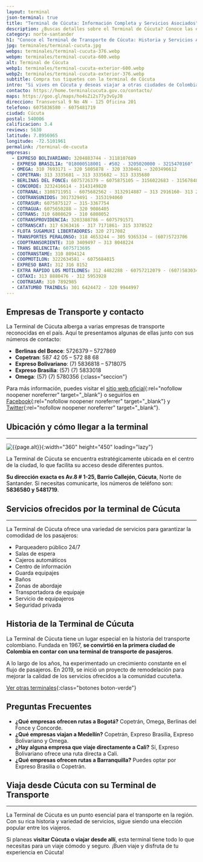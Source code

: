 ```yaml
---
layout: terminal
json-terminal: true
title: "Terminal de Cúcuta: Información Completa y Servicios Asociados"
description: ¿Buscas detalles sobre el Terminal de Cúcuta? Conoce las empresas, rutas y servicios. ¡Haz clic y prepárate para tu próximo viaje!
category: norte-santander
h1: "Conoce el Terminal de Transporte de Cúcuta: Historia y Servicios Actuales"
jpg: terminales/terminal-cucuta.jpg
webps: terminales/terminal-cucuta-376.webp
webpm: terminales/terminal-cucuta-600.webp
alt: Terminal de Cúcuta
webp1: terminales/terminal-cucuta-exterior-600.webp
webp2: terminales/terminal-cucuta-exterior-376.webp
subtitle: Compra tus tiquetes con la terminal de Cúcuta
intro: "Si vives en Cúcuta y deseas viajar a otras ciudades de Colombia o Venezuela, aquí encontrarás varias empresas que te transportarán a tu ciudad de destino."
contacto: https://home.terminalcucuta.gov.co/contacto/
maps: https://goo.gl/maps/ho4sZi2s77y3vGyJ8
direccion: Transversal 9 No 4N - 125 Oficina 201
telefono: 6075836580 - 6075481719
ciudad: Cúcuta
postal: 540006
calificacion: 3.4
reviews: 5630
latitude: 7.8956965
longitude: -72.5101961
permalink: /terminal-de-cucuta
empresas:
  - EXPRESO BOLIVARIANO: 3204883744 - 3118107689
  - EXPRESO BRASILIA: "018000518001 - #502 - 3205020000 - 3215470160"
  - OMEGA: 310 7693171 – 320 5805878 - 320 3330461 – 3203496612
  - COPETRAN: 313 3335681 – 313 3335682 – 313 3335680
  - BERLINAS DEL FONCE: 6075726379 – 6075875105 – 3156022683 - 3156784880
  - CONCORDE: 3232416614 - 3143149820
  - COTRANAL: 3108711951 - 6075682562 - 3132914887 – 313 2916160- 313 2917369
  - COOTRANSUNIDOS: 3017329491 - 3153194060
  - COTRASUR: 6075875127 – 315-3367754
  - COTRAGUA: 6075650288 – 320 9086405
  - COTRANS: 310 6808629 - 310 6808052
  - COTRANSPROVIDENCIA: 3203388786 – 6075791571
  - COTRANSCAT: 317 6363416 - 317 7171861- 315 3378522
  - FLOTA SUGAMUXI LIBERTADORES: 320 2717082
  - TRANSPORTES PERALONSO: 318 4653244 – 305 9365334 – (607)5723706
  - COOPTRANSORIENTE: 310 3409497 – 313 8048224
  - TRANS BELENCITA: 6075713695
  - COOTRANSTAME: 310 8094124
  - COOPMOTILON: 3222634581 - 6075684015
  - EXPRESO BARI: 312 316 8152
  - EXTRA RÁPIDO LOS MOTILONES: 312 4482288 - 60757212079 - (607)5830341
  - COTAXI: 313 8880476 - 312 5953928
  - COOTRASAR: 310 7892985
  - CATATUMBO TRAINDLS: 301 6424472 - 320 9944997
---
```

## Empresas de Transporte y contacto

La Terminal de Cúcuta alberga a varias empresas de transporte reconocidas en el país. Aquí te presentamos algunas de ellas junto con sus números de contacto:

- **Berlinas del Bonce**: 5726379 – 5727869
- **Copetran**: 587 42 05 – 572 88 68
- **Expreso Bolivariano**: (7) 5836818 – 5718075
- **Expreso Brasilia**: (57) (7) 5833018
- **Omega**: (57) (7) 5780356
{:class="seccion"}

Para más información, puedes visitar el [sitio web oficial](http://www.terminalcucuta.gov.co/){:rel="nofollow noopener noreferrer" target="_blank"} o seguirlos en [Facebook](https://www.facebook.com/TerminalCucuta){:rel="nofollow noopener noreferrer" target="_blank"} y [Twitter](https://twitter.com/TerminalCucuta){:rel="nofollow noopener noreferrer" target="_blank"}.

## Ubicación y cómo llegar a la terminal

----

![{{page.alt}}]({{site.baseurl}}/img/{{page.webp2}} "Terminal transporte {{ciudad}}"){:width="360" height="450" loading="lazy"}

La Terminal de Cúcuta se encuentra estratégicamente ubicada en el centro de la ciudad, lo que facilita su acceso desde diferentes puntos.

**Su dirección exacta es Av.8 # 1-25, Barrio Callejón, Cúcuta**, Norte de Santander. Si necesitas comunicarte, los números de teléfono son: **5836580 y 5481719**.

## Servicios ofrecidos por la terminal de Cúcuta

----

La Terminal de Cúcuta ofrece una variedad de servicios para garantizar la comodidad de los pasajeros:

- Parqueadero público 24/7
- Salas de espera
- Cajeros automáticos
- Centro de información
- Guarda equipajes
- Baños
- Zonas de abordaje
- Transportadora de equipaje
- Servicio de equipajeros
- Seguridad privada

## Historia de la Terminal de Cúcuta

La Terminal de Cúcuta tiene un lugar especial en la historia del transporte colombiano. Fundada en 1967, **se convirtió en la primera ciudad de Colombia en contar con una terminal de transporte de pasajeros**.

A lo largo de los años, ha experimentado un crecimiento constante en el flujo de pasajeros. En 2019, se inició un proyecto de remodelación para mejorar la calidad de los servicios ofrecidos a la comunidad cucuteña.

[Ver otras terminales](/terminales-de-colombia){:class="botones boton-verde"}

## Preguntas Frecuentes

- **¿Qué empresas ofrecen rutas a Bogotá?** Copetrán, Omega, Berlinas del Fonce y Concorde.
- **¿Qué empresas viajan a Medellín?** Copetrán, Expreso Brasilia, Expreso Bolivariano y Omega.
- **¿Hay alguna empresa que viaje directamente a Cali?** Sí, Expreso Bolivariano ofrece una ruta directa a Cali.
- **¿Qué empresas ofrecen rutas a Barranquilla?** Puedes optar por Expreso Brasilia o Copetrán.

## Viaja desde Cúcuta con su Terminal de Transporte

----

La Terminal de Cúcuta es un punto esencial para el transporte en la región. Con su rica historia y variedad de servicios, sigue siendo una elección popular entre los viajeros.

Si planeas **visitar Cúcuta o viajar desde allí**, esta terminal tiene todo lo que necesitas para un viaje cómodo y seguro. ¡Buen viaje y disfruta de tu experiencia en Cúcuta!
